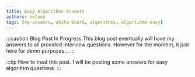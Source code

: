 ```yaml
---
title: Easy Algorithms Answers
authors: nelson
tags: [my-answers, white-board, algorithms, algortihms-easy]
---
```


:::caution Blog Post In Progress
This blog post eventually will have my answers to all provided interview
questions. However for the moment, it just here for demo purposes...
:::

:::tip How to treat this post.
I will be posting some answers for easy algorithm questions.
:::




